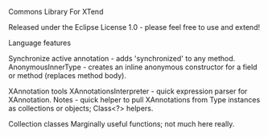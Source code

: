 Commons Library For XTend

Released under the Eclipse License 1.0 - please feel free to use and extend!

Language features

Synchronize active annotation - adds 'synchronized' to any method.
AnonymousInnerType - creates an inline anonymous constructor for a field or method (replaces method body).

XAnnotation tools
XAnnotationsInterpreter - quick expression parser for XAnnotation.
Notes - quick helper to pull XAnnotations from Type instances as collections or objects; Class<?> helpers.

Collection classes
Marginally useful functions; not much here really.


